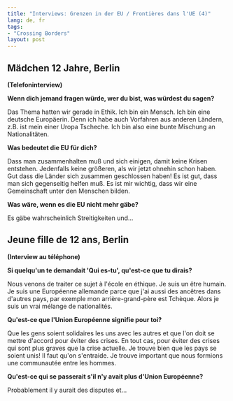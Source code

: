 ```yaml
---
title: "Interviews: Grenzen in der EU / Frontières dans l'UE (4)"
lang: de, fr
tags:
- "Crossing Borders"
layout: post
---
```

## Mädchen 12 Jahre, Berlin

**(Telefoninterview)**


**Wenn dich jemand fragen würde, wer du bist, was würdest du sagen?**

Das Thema hatten wir gerade in Ethik.
Ich bin ein Mensch.
Ich bin eine deutsche Europäerin. Denn ich habe auch Vorfahren aus anderen Ländern, z.B. ist mein einer Uropa Tscheche. Ich bin also eine bunte Mischung an Nationalitäten.

<!--more-->

**Was bedeutet die EU für dich?**

Dass man zusammenhalten muß und sich einigen, damit keine Krisen entstehen. Jedenfalls keine größeren, als wir jetzt ohnehin schon haben. Gut dass die Länder sich zusammen geschlossen haben! Es ist gut, dass man sich gegenseitig helfen muß. Es ist mir wichtig, dass wir eine Gemeinschaft unter den Menschen bilden.

**Was wäre, wenn es die EU nicht mehr gäbe?**

Es gäbe wahrscheinlich Streitigkeiten und...


## Jeune fille de 12 ans, Berlin

**(Interview au téléphone)**


**Si quelqu'un te demandait 'Qui es-tu', qu'est-ce que tu dirais?**

Nous venons de traiter ce sujet à l'école en éthique. Je suis un être humain. Je suis une Européenne allemande parce que j'ai aussi des ancêtres dans d'autres pays, par exemple mon arrière-grand-père est Tchèque. Alors je suis un vrai mélange de nationalités.

**Qu'est-ce que l'Union Européenne signifie pour toi?**

Que les gens soient solidaires les uns avec les autres et que l'on doit se mettre d'accord pour éviter des crises. En tout cas, pour éviter des crises qui sont plus graves que la crise actuelle. Je trouve bien que les pays se soient unis! Il faut qu'on s'entraide. Je trouve important que nous formions une communautée entre les hommes.

**Qu'est-ce qui se passerait s'il n'y avait plus d'Union Européenne?**

Probablement il y aurait des disputes et...

